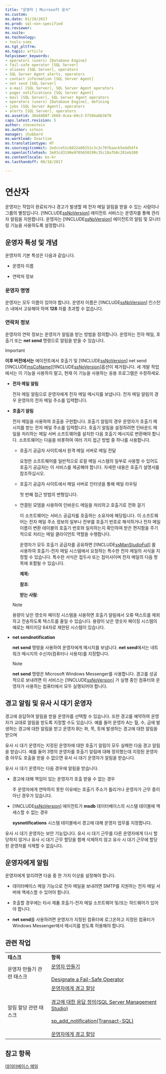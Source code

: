 ```yaml
---
title: "운영자 | Microsoft 문서"
ms.custom: 
ms.date: 01/19/2017
ms.prod: sql-non-specified
ms.reviewer: 
ms.suite: 
ms.technology:
- tools-ssms
ms.tgt_pltfrm: 
ms.topic: article
helpviewer_keywords:
- operators (users) [Database Engine]
- fail-safe operator [SQL Server]
- aliases [SQL Server], operators
- SQL Server Agent alerts, operators
- contact information [SQL Server Agent]
- net send [SQL Server]
- e-mail [SQL Server], SQL Server Agent operators
- pager notifications [SQL Server Agent]
- mail [SQL Server], SQL Server Agent operators
- operators (users) [Database Engine], defining
- jobs [SQL Server Agent], operators
- alerts [SQL Server], operators
ms.assetid: 38e8488f-2669-4cea-b9c3-5f394a663678
caps.latest.revision: 5
author: stevestein
ms.author: sstein
manager: jhubbard
ms.workload: Inactive
ms.translationtype: HT
ms.sourcegitcommit: 2edcce51c6822a89151c3c3c76fbaacb5edd54f4
ms.openlocfilehash: 3e03cd3190e9705650199c35c18afb8c201eb100
ms.contentlocale: ko-kr
ms.lasthandoff: 08/18/2017

---
```

# <a name="operators"></a>연산자
운영자는 작업이 완료되거나 경고가 발생할 때 전자 메일 알림을 받을 수 있는 사람이나 그룹의 별칭입니다. [!INCLUDE[ssNoVersion](../../includes/ssnoversion_md.md)] 에이전트 서비스는 운영자를 통해 관리자 알림을 지원합니다. 운영자는 [!INCLUDE[ssNoVersion](../../includes/ssnoversion_md.md)] 에이전트의 알림 및 모니터링 기능을 사용하도록 설정합니다.  
  
## <a name="operator-attributes-and-concepts"></a>운영자 특성 및 개념  
운영자의 기본 특성은 다음과 같습니다.  
  
-   운영자 이름  
  
-   연락처 정보  
  
### <a name="naming-an-operator"></a>운영자 명명  
운영자는 모두 이름이 있어야 합니다. 운영자 이름은 [!INCLUDE[ssNoVersion](../../includes/ssnoversion_md.md)] 인스턴스 내에서 고유해야 하며 **128** 자를 초과할 수 없습니다.  
  
### <a name="contact-information"></a>연락처 정보  
운영자의 연락 정보는 운영자가 알림을 받는 방법을 정의합니다. 운영자는 전자 메일, 호출기 또는 **net send** 명령으로 알림을 받을 수 있습니다.  
  
> [!IMPORTANT]  
> **이후 버전에서는** 에이전트에서 호출기 및 [!INCLUDE[ssNoVersion](../../includes/ssnoversion_md.md)] net send [!INCLUDE[msCoName](../../includes/msconame_md.md)][!INCLUDE[ssNoVersion](../../includes/ssnoversion_md.md)]옵션이 제거됩니다. 새 개발 작업에서는 이 기능을 사용하지 말고, 현재 이 기능을 사용하는 응용 프로그램은 수정하세요.  
  
-   **전자 메일 알림**  
  
    전자 메일 알림으로 운영자에게 전자 메일 메시지를 보냅니다. 전자 메일 알림의 경우 운영자의 전자 메일 주소를 입력합니다.  
  
-   **호출기 알림**  
  
    전자 메일을 사용하여 호출을 구현합니다. 호출기 알림의 경우 운영자가 호출기 메시지를 받는 전자 메일 주소를 입력합니다. 호출기 알림을 설정하려면 인바운드 메일을 처리하는 메일 서버 소프트웨어를 설치한 다음 호출기 메시지로 변환해야 합니다. 소프트웨어는 다음을 비롯하여 여러 가지 접근 방법 중 하나를 사용합니다.  
  
    -   호출기 공급자 사이트에서 원격 메일 서버로 메일 전달  
  
        요청한 소프트웨어를 일반적으로 로컬 메일 시스템의 일부로 사용할 수 있어도 호출기 공급자는 이 서비스를 제공해야 합니다. 자세한 내용은 호출기 설명서를 참조하십시오.  
  
    -   호출기 공급자 사이트에서 메일 서버로 인터넷을 통해 메일 라우팅  
  
        첫 번째 접근 방법의 변형입니다.  
  
    -   연결된 모뎀을 사용하여 인바운드 메일을 처리하고 호출기로 전화 걸기  
  
        이 소프트웨어는 서비스 공급자를 호출하는 소유자에 해당됩니다. 이 소프트웨어는 전자 메일 주소 정보의 일부나 전부를 호출기 번호로 해석하거나 전자 메일 이름이 변환 테이블의 호출기 번호와 일치하는지 확인하여 받은 편지함을 주기적으로 처리는 메일 클라이언트 역할을 수행합니다.  
  
        운영자가 모두 호출기 공급자를 공유하면 [!INCLUDE[ssManStudioFull](../../includes/ssmanstudiofull_md.md)] 를 사용하여 호출기-전자 메일 시스템에서 요청하는 특수한 전자 메일의 서식을 지정할 수 있습니다. 특수한 서식은 접두사 또는 접미사이며 전자 메일의 다음 항목에 포함될 수 있습니다.  
  
        **제목:**  
  
        **참조**:  
  
        **받는 사람**:  
  
    > [!NOTE]  
    > 용량이 낮은 영숫자 페이징 시스템을 사용하면 호출기 알림에서 오류 텍스트를 제외하고 전송하도록 텍스트를 줄일 수 있습니다. 용량이 낮은 영숫자 페이징 시스템의 예로는 페이지당 64자로 제한된 시스템이 있습니다.  
  
-   **net sendnotification**  
  
    **net send** 명령을 사용하여 운영자에게 메시지를 보냅니다. **net send**에서는 네트워크 메시지의 수신자(컴퓨터나 사용자)를 지정합니다.  
  
    > [!NOTE]  
    > **net send** 명령은 Microsoft Windows Messenger를 사용합니다. 경고를 성공적으로 보내려면 이 서비스는 [!INCLUDE[ssNoVersion](../../includes/ssnoversion_md.md)] 가 실행 중인 컴퓨터와 운영자가 사용하는 컴퓨터에서 모두 실행되어야 합니다.  
  
## <a name="alerting-and-fail-safe-operators"></a>경고 알림 및 유사 시 대기 운영자  
경고에 응답하여 알림을 받을 운영자를 선택할 수 있습니다. 또한 경고를 예약하여 운영자가 교대로 알림을 받도록 지정할 수도 있습니다. 예를 들어 운영자 A는 월, 수, 금에 발생하는 경고에 대한 알림을 받고 운영자 B는 화, 목, 토에 발생하는 경고에 대한 알림을 받으며  
  
유사 시 대기 운영자는 지정된 운영자에 대한 호출기 알림이 모두 실패한 다음 경고 알림을 받습니다. 예를 들어 3명의 운영자를 호출기 알림에 대해 정의했는데 지정된 운영자 중 아무도 호출을 받을 수 없으면 유사 시 대기 운영자가 알림을 받습니다.  
  
유사 시 대기 운영자는 다음 경우에 알림을 받습니다.  
  
-   경고에 대해 책임이 있는 운영자가 호출 받을 수 없는 경우  
  
    주 운영자에게 연락하지 못한 이유에는 호출기 주소가 틀리거나 운영자가 근무 중이 아닌 경우가 있습니다.  
  
-   [!INCLUDE[ssNoVersion](../../includes/ssnoversion_md.md)] 에이전트가 **msdb** 데이터베이스의 시스템 테이블에 액세스할 수 없는 경우  
  
    **sysnotifications** 시스템 테이블에서 경고에 대해 운영자 업무를 지정합니다.  
  
유사 시 대기 운영자는 보안 기능입니다. 유사 시 대기 근무를 다른 운영자에게 다시 할당하지 않거나 유사 시 대기 근무 할당을 함께 삭제하지 않고 유사 시 대기 근무에 할당된 운영자를 삭제할 수 없습니다.  
  
## <a name="notifying-an-operator"></a>운영자에게 알림  
운영자에게 알리려면 다음 중 한 가지 이상을 설정해야 합니다.  
  
-   데이터베이스 메일 기능으로 전자 메일을 보내려면 SMTP를 지원하는 전자 메일 서버에 액세스할 수 있어야 합니다.  
  
-   호출할 경우에는 타사 제품 호출기-전자 메일 소프트웨어 및/또는 하드웨어가 있어야 합니다.  
  
-   **net send**를 사용하려면 운영자가 지정된 컴퓨터에 로그온하고 지정된 컴퓨터가 Windows Messenger에서 메시지를 받도록 허용해야 합니다.  
  
## <a name="related-tasks"></a>관련 작업  
  
|||  
|-|-|  
|**태스크**|**항목**|  
|운영자 만들기 관련 태스크|[운영자 만들기](../../ssms/agent/create-an-operator.md)<br /><br />[Designate a Fail-Safe Operator](../../ssms/agent/designate-a-fail-safe-operator.md)|  
|알림 할당 관련 태스크|[운영자에게 경고 할당](../../ssms/agent/assign-alerts-to-an-operator.md)<br /><br />[경고에 대한 응답 정의&#40;SQL Server Management Studio&#41;](../../ssms/agent/define-the-response-to-an-alert-sql-server-management-studio.md)<br /><br />[sp_add_notification(Transact-SQL)](http://msdn.microsoft.com/en-us/0525e0a2-ed0b-4e69-8a4c-a9e3e3622fbd)<br /><br />[운영자에게 경고 할당](../../ssms/agent/assign-alerts-to-an-operator.md)|  
  
## <a name="see-also"></a>참고 항목  
[데이터베이스 메일](http://msdn.microsoft.com/en-us/9e4563dd-4799-4b32-a78a-048ea44a44c1)  
  

